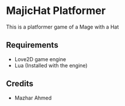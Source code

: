 # MajicHat Platformer

This is a platformer game of a Mage with a Hat

## Requirements

- Love2D game engine
- Lua (Installed with the engine)

## Credits

- Mazhar Ahmed

